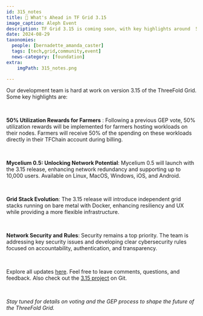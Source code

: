 ```yaml
---
id: 315_notes
title: 📣 What's Ahead in TF Grid 3.15	
image_caption: Aleph Event
description: TF Grid 3.15 is coming soon, with key highlights around  50% utilization rewards for farmers, Mycelium 0.5, and grid stack evolution and more. 
date: 2024-08-29
taxonomies:
  people: [bernadette_amanda_caster]
  tags: [tech,grid,community,event]
  news-category: [foundation]
extra:
    imgPath: 315_notes.png

---
```


Our development team is hard at work on version 3.15 of the ThreeFold Grid. Some key highlights are: 

<br/>

**50% Utilization Rewards for Farmers** : Following a previous GEP vote, 50% utilization rewards will be implemented for farmers hosting workloads on their nodes. Farmers will receive 50% of the spending on these workloads directly in their TFChain account during billing.

<br/>

**Mycelium 0.5: Unlocking Network Potential**: Mycelium 0.5 will launch with the 3.15 release, enhancing network redundancy and supporting up to 10,000 users. Available on Linux, MacOS, Windows, iOS, and Android.

<br/>

**Grid Stack Evolution**: The 3.15 release will introduce independent grid stacks running on bare metal with Docker, enhancing resiliency and UX while providing a more flexible infrastructure.

<br/>

**Network Security and Rules**: Security remains a top priority. The team is addressing key security issues and developing clear cybersecurity rules focused on accountability, authentication, and transparency.

<br/>

Explore all updates [here](https://forum.threefold.io/t/new-features-in-the-upcoming-3-15-version/4401). Feel free to leave comments, questions, and feedback. Also check out the [3.15 project](https://git.ourworld.tf/tfgrid/-/projects/99) on Git.

<br/>

*Stay tuned for details on voting and the GEP process to shape the future of the ThreeFold Grid.*
